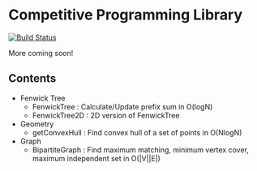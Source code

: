 # Competitive Programming Library

[![Build Status](https://travis-ci.com/exqt/CPLib.svg?token=KEwMuy4A1vEC4DDpHYqf&branch=master)](https://travis-ci.com/exqt/CPLib)

More coming soon!

## Contents
- Fenwick Tree
    - FenwickTree : Calculate/Update prefix sum in O(logN)
    - FenwickTree2D : 2D version of FenwickTree
- Geometry
    - getConvexHull : Find convex hull of a set of points in O(NlogN)
- Graph
    - BipartiteGraph : Find maximum matching, minimum vertex cover, maximum independent set in O(|V||E|)
